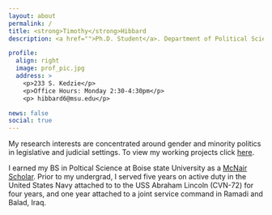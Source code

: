 ```yaml
---
layout: about
permalink: /
title: <strong>Timothy</strong>Hibbard
description: <a href="">Ph.D. Student</a>. Department of Political Science</a>. Michigan State University

profile:
  align: right
  image: prof_pic.jpg
  address: >
    <p>233 S. Kedzie</p>
    <p>Office Hours: Monday 2:30-4:30pm</p>
    <p> hibbard6@msu.edu</p>

news: false
social: true
---
```


My research interests are concentrated around gender and minority politics in legislative and judicial settings. To view my working projects click [here](/_pages/projects/).

I earned my BS in Poltical Science at Boise state University as a [McNair Scholar](https://mcnairscholars.com/about/). Prior to my undergrad, I served five years on active duty in the United States Navy attached to to the USS Abraham Lincoln (CVN-72) for four years, and one year attached to a joint service command in Ramadi and Balad, Iraq.
